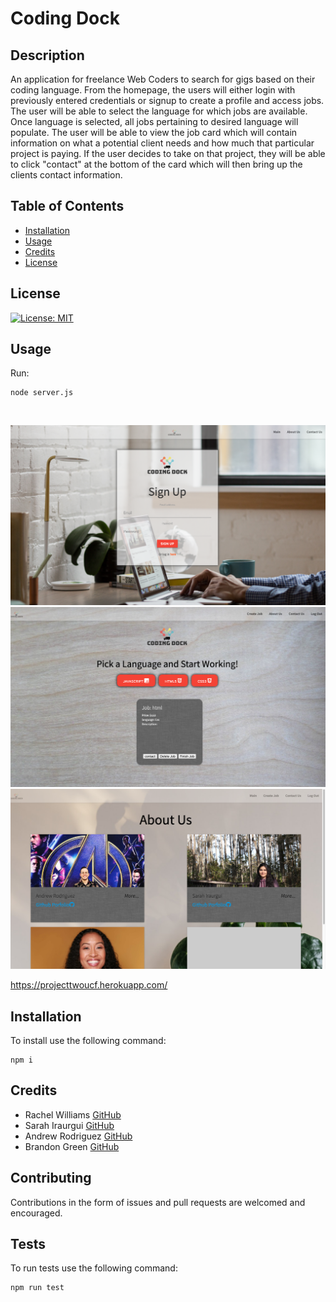 # Coding Dock

## Description 
An application for freelance Web Coders to search for gigs based on their coding language. From the homepage, the users will either login with previously entered credentials or signup to create a profile and access jobs. The user will be able to select the language for which jobs are available. Once language is selected, all jobs pertaining to desired language will populate. The user will be able to view the job card which will contain information on what a potential client needs and how much that particular project is paying. If the user decides to take on that project, they will be able to click "contact" at the bottom of the card which will then bring up the clients contact information.

## Table of Contents

* [Installation](#installation)
* [Usage](#usage)
* [Credits](#credits)
* [License](#license)

## License

[![License: MIT](https://img.shields.io/badge/License-MIT-yellow.svg)](https://opensource.org/licenses/MIT)



## Usage 

Run: <pre><code>node server.js</pre></code><br>

![alt text](https://github.com/BrandonGreenOAB/ProjectTwo/blob/main/public/assets/images/sssignup.png)
![alt text](https://github.com/BrandonGreenOAB/ProjectTwo/blob/main/public/assets/images/ssmembers.png)
![alt text](https://github.com/BrandonGreenOAB/ProjectTwo/blob/main/public/assets/images/ssabout.png)


https://projecttwoucf.herokuapp.com/



## Installation


To install use the following command:<br>
<pre><code>npm i</pre></code>

## Credits


* Rachel Williams [GitHub](https://github.com/raych84)<br>
* Sarah Iraurgui  [GitHub](https://github.com/irasar)<br>
* Andrew Rodriguez [GitHub](https://github.com/andrewrb22)<br>
* Brandon Green [GitHub](https://github.com/BrandonGreenOAB)




## Contributing


Contributions in the form of issues and pull requests are welcomed and encouraged.

## Tests

To run tests use the following command:

<pre><code>npm run test</pre></code><br>

